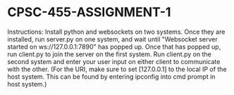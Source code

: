 # CPSC-455-ASSIGNMENT-1
Instructions:
Install python and websockets on two systems.
Once they are installed, run server.py on one system, and wait until "Websocket server started on ws://127.0.0.1:7890" has popped up. 
Once that has popped up, run client.py to join the server on the first system.
Run client.py on the second system and enter your user input on either client to communicate with the other.
(For the URI, make sure to set [127.0.0.1] to the local IP of the host system. This can be found by entering ipconfig into cmd prompt in host system.)